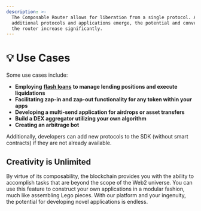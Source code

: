 ```yaml
---
description: >-
  The Composable Router allows for liberation from a single protocol. As
  additional protocols and applications emerge, the potential and convenience of
  the router increase significantly.
---
```


# 💡 Use Cases

Some use cases include:

* **Employing** [**flash loans**](flash-loans.md) **to manage lending positions and execute liquidations**
* **Facilitating zap-in and zap-out functionality for any token within your apps**
* **Developing a multi-send application for airdrops or asset transfers**
* **Build a DEX aggregator utilizing your own algorithm**
* **Creating an arbitrage bot**

Additionally, developers can add new protocols to the SDK (without smart contracts) if they are not already available.

## Creativity is Unlimited

By virtue of its composability, the blockchain provides you with the ability to accomplish tasks that are beyond the scope of the Web2 universe. You can use this feature to construct your own applications in a modular fashion, much like assembling Lego pieces. With our platform and your ingenuity, the potential for developing novel applications is endless.
